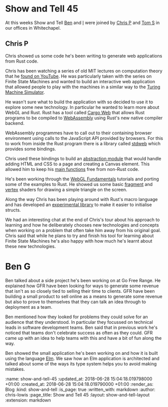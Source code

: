 Show and Tell 45
================

At this weeks Show and Tell [Ben](/ben-griffiths) and [I](/chris-lowis) were joined by [Chris P](https://twitter.com/chrispatuzzo) and [Tom S](https://twitter.com/tomstuart) in our offices in Whitechapel.

## Chris P

Chris showed us some code he's been writing to generate web applications from Rust code.

Chris has been watching a series of old MIT lectures on computation theory that he [found on YouTube](https://www.youtube.com/playlist?list=PL601FC994BDD963E4). He was particularly taken with the series on Finite State Machines and wanted to build an interactive web application that allowed people to play with the machines in a similar way to the [Turing Machine Simulator](https://turingmachinesimulator.com/).

He wasn't sure what to build the application with so decided to use it to explore some new technology. In particular he wanted to learn more about WebGL and Rust. Rust has a tool called [Cargo Web](https://github.com/koute/cargo-web) that allows Rust programs to be compiled to [WebAssembly](https://en.wikipedia.org/wiki/WebAssembly) using Rust's new native compiler backend.

WebAssembly programmes have to call out to their containing browser environment using calls to the JavaScript API provided by browsers. For this to work from inside the Rust program there is a library called [stdweb](https://github.com/koute/stdweb) which provides some bindings.

Chris used these bindings to build an [abstraction module](https://github.com/tuzz/fsm/blob/master/src/webpage/mod.rs) that would handle adding HTML and CSS to a page and creating a Canvas element. This allowed him to keep his [main functions](https://github.com/tuzz/fsm/blob/master/src/main.rs) free from non-Rust code.

He's been working through the [WebGL Fundamentals](https://webglfundamentals.org/) tutorials and porting some of the examples to Rust. He showed us some basic [fragment](https://github.com/tuzz/fsm/blob/4a5c0a099bcda53d2e5f1bcc3f96fcae833358d6/src/shader.frag) and [vertex](https://github.com/tuzz/fsm/blob/4a5c0a099bcda53d2e5f1bcc3f96fcae833358d6/src/shader.vert) shaders for drawing a simple triangle on the screen.

Along the way Chris has been playing around with Rust's macro language and has developed an [experimental library](https://github.com/tuzz/prismatic) to make it easier to initialise structs.

We had an interesting chat at the end of Chris's tour about his approach to learning and how he deliberately chooses new technologies and concepts when working on a problem that often take him away from his original goal. Chris said that while he plans to try and finish his tool for learning about Finite State Machines he's also happy with how much he's learnt about these new technologies.

# Ben G

Ben talked about a side project he's been working on at Go Free Range. He explained how GFR have been looking for ways to generate some revenue that isn't as so closely tied to selling their time to clients. GFR have been building a small product to sell online as a means to generate some revenue but also to prove to themselves that they can talk an idea through to deployment as a team.

Ben mentioned how they looked for problems they could solve for an audience that they understood. In particular they focussed on technical leads in software development teams. Ben said that in previous work he's noticed that teams don't celebrate success as often as they could. GFR came up with an idea to help teams with this and have a bit of fun along the way.

Ben showed the small application he's been working on and how it is built using the language [Elm](http://elm-lang.org/). We saw how an Elm application is architected and talked about some of the ways its type system helps you to avoid making mistakes.

:name: show-and-tell-45
:updated_at: 2018-06-28 15:04:18.019798000 +01:00
:created_at: 2018-06-28 15:04:18.019790000 +01:00
:render_as: Blog
:kind: show-and-tell
:is_page: true
:written_with: markdown
:author: chris-lowis
:page_title: Show and Tell 45
:layout: show-and-tell-layout
:extension: markdown
